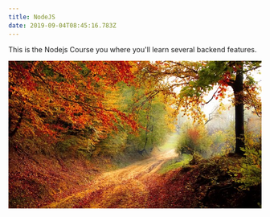 ```yaml
---
title: NodeJS
date: 2019-09-04T08:45:16.783Z
---
```

This is the Nodejs Course you where you'll learn several backend features.

![NodeJs](/static/img/road-1072823__340.jpg)
